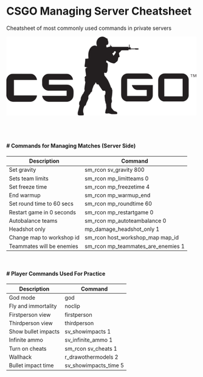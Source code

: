 # CSGO Managing Server Cheatsheet  
Cheatsheet of most commonly used commands in private servers  

<img src="assets/csgo_logo.png"
     alt="Markdown Monster icon"
     style="height:auto;width:500px;" />

<!-- ![csgo logo banner](assets/csgo_logo.png)   -->

<br><br>  

#### # Commands for Managing Matches  (Server Side)

| Description  	| Command  	|
|---	        |---	    |
| Set gravity | sm_rcon sv_gravity 800 |
| Sets team limits| sm_rcon mp_limitteams 0 |
| Set freeze time | sm_rcon mp_freezetime 4  |
| End warmup  	| sm_rcon mp_warmup_end |
| Set round time to 60 secs	| sm_rcon mp_roundtime 60 |
| Restart game in 0 seconds| sm_rcon mp_restartgame 0 |
| Autobalance teams| sm_rcon mp_autoteambalance 0 |
| Headshot only | mp_damage_headshot_only 1 |
| Change map to workshop id  	| sm_rcon host_workshop_map map_id|
| Teammates will be enemies | sm_rcon mp_teammates_are_enemies 1 |

<br />
    
#### # Player Commands Used For Practice

| Description | Command|
|---|---|
| God mode | god |
| Fly and immortality | noclip |
| Firstperson view | firstperson |
| Thirdperson view | thirdperson |
| Show bullet impacts | sv_showimpacts 1 |
| Infinite ammo | sv_infinite_ammo 1 |
| Turn on cheats | sm_rcon sv_cheats 1 |
| Wallhack | r_drawothermodels 2 |
| Bullet impact time | sv_showimpacts_time 5 |
